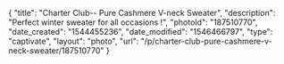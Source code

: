 {
    "title": "Charter Club-- Pure Cashmere V-neck Sweater",
    "description": "Perfect winter sweater for all occasions !",
    "photoId": "187510770",
    "date_created": "1544455236",
    "date_modified": "1546466797",
    "type": "captivate",
    "layout": "photo",
    "url": "\/p\/charter-club-pure-cashmere-v-neck-sweater\/187510770"
}